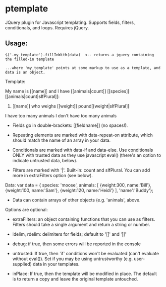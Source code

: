ptemplate
=========

JQuery plugin for Javascript templating. 
Supports fields, filters, conditionals, and loops.
Requires jQuery.


Usage:
------
    $('.my_template').fillInWith(data)  <-- returns a jquery containing the filled-in template

    ...where 'my_template' points at some markup to use as a template, and data is an object.

Template:
      <div class="my_template">
         My name is [[name]] and I have [[animals|count]] [[species]][[animals|count|sIfPlural]]:
         <ol>
             <li data-repeat-on="animals">
                 [[name]] who weighs [[weight]] pound[[weight|sIfPlural]]
             </li>
         </ol>
         <span data-if="animals.length>3">
             I have too many animals
             <span data-else="true"> I don't have too many animals</span>
         </span>
      </div>

  - Fields go in double-brackets: [[fieldname]] (no spaces!).
  
  - Repeating elements are marked with data-repeat-on attribute, which should match the name of an
    array in your data.
  
  - Conditionals are marked with data-if and data-else. Use conditionals ONLY with trusted data as
    they use javascript eval() (there's an option to indicate untrusted data, below).
  
  - Filters are marked with '|'. Built-in: count and sIfPlural. You can add more in extraFilters
    option (see below).


Data:
     var data = {
         species: 'moose',
         animals: [
             {weight:300, name:'Bill'},
             {weight:100, name:'Sam'},
             {weight:120, name:'Heidi'}
         ],
         'name':'Buddy'};

  - Data can contain arrays of other objects (e.g. 'animals', above.


Options are optional:
  - extraFilters: an object containing functions that you can use as filters. Filters
    should take a single argument and return a string or number.

  - ldelim, rdelim: delimiters for fields; default to '[[' and ']]'

  - debug: if true, then some errors will be reported in the console

  - untrusted: If true, then 'if' conditions won't be evaluated (can't evaluate without eval()). Set if you may
    be using untrustworthy (e.g. user-supplied) data in your templates.

  - inPlace: If true, then the template will be modified in place. The default is to return a copy and
    leave the original template untouched.

